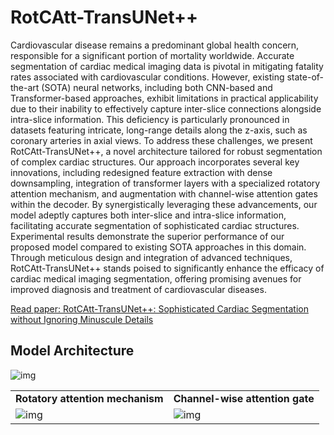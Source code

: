 # RotCAtt-TransUNet++
Cardiovascular disease remains a predominant global health concern, responsible for a significant portion of mortality worldwide. Accurate segmentation of cardiac medical imaging data is pivotal in mitigating fatality rates associated with cardiovascular conditions. However, existing state-of-the-art (SOTA) neural networks, including both CNN-based and Transformer-based approaches, exhibit limitations in practical applicability due to their inability to effectively capture inter-slice connections alongside intra-slice information. This deficiency is particularly pronounced in datasets featuring intricate, long-range details along the z-axis, such as coronary arteries in axial views. To address these challenges, we present RotCAtt-TransUNet++, a novel architecture tailored for robust segmentation of complex cardiac structures. Our approach incorporates several key innovations, including redesigned feature extraction with dense downsampling, integration of transformer layers with a specialized rotatory attention mechanism, and augmentation with channel-wise attention gates within the decoder. By synergistically leveraging these advancements, our model adeptly captures both inter-slice and intra-slice information, facilitating accurate segmentation of sophisticated cardiac structures. Experimental results demonstrate the superior performance of our proposed model compared to existing SOTA approaches in this domain. Through meticulous design and integration of advanced techniques, RotCAtt-TransUNet++ stands poised to significantly enhance the efficacy of cardiac medical imaging segmentation, offering promising avenues for improved diagnosis and treatment of cardiovascular diseases.

[Read paper: RotCAtt-TransUNet++: Sophisticated Cardiac Segmentation without Ignoring Minuscule Details](RotCAtt_TransUNet_plusplus.pdf)


## Model Architecture
![img](imgs/RotTrans%20Architecture.png)


|  |  |
|----------|----------|
**Rotatory attention mechanism** | **Channel-wise attention gate** |
|![img](imgs/Rotatory%20Attention%20Mechanism.png) | ![img](imgs/Channel_wise%20Attention.png) |

